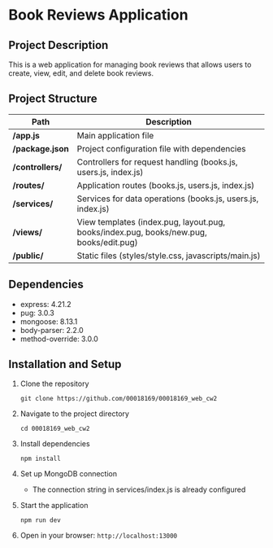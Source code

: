 
# Book Reviews Application

## Project Description
This is a web application for managing book reviews that allows users to create, view, edit, and delete book reviews.

## Project Structure

| Path | Description |
|------|-------------|
| **/app.js** | Main application file |
| **/package.json** | Project configuration file with dependencies |
| **/controllers/** | Controllers for request handling (books.js, users.js, index.js) |
| **/routes/** | Application routes (books.js, users.js, index.js) |
| **/services/** | Services for data operations (books.js, users.js, index.js) |
| **/views/** | View templates (index.pug, layout.pug, books/index.pug, books/new.pug, books/edit.pug) |
| **/public/** | Static files (styles/style.css, javascripts/main.js) |


## Dependencies
- express: 4.21.2
- pug: 3.0.3
- mongoose: 8.13.1
- body-parser: 2.2.0
- method-override: 3.0.0

## Installation and Setup
1. Clone the repository
   ```
   git clone https://github.com/00018169/00018169_web_cw2
   ```
2. Navigate to the project directory
   ```
   cd 00018169_web_cw2
   ```
3. Install dependencies
   ```
   npm install
   ```
4. Set up MongoDB connection
   - The connection string in services/index.js is already configured

5. Start the application
   ```
   npm run dev
   ```
6. Open in your browser: `http://localhost:13000`




